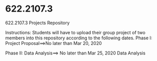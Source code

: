 # 622.2107.3
622.2107.3 Projects Repository

Instructions:
Students will have to upload their group project of two members into this repository according to the following dates.
Phase I: Project Proposal==>No later than Mar 20, 2020





Phase II: Data Analysis==> No later than Mar 25, 2020
Data Analysis
